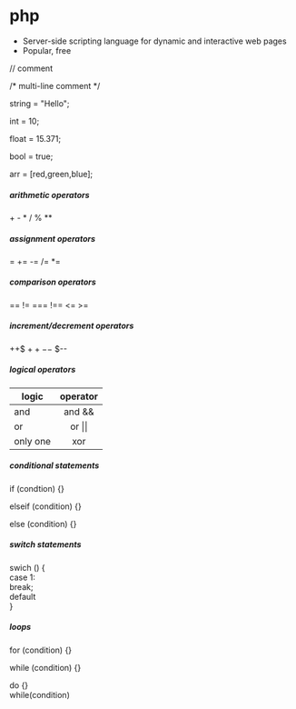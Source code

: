 # php

* Server-side scripting language for dynamic and interactive web pages
* Popular, free 

// comment

/* multi-line comment */

string = "Hello";

int = 10;

float = 15.371;

bool = true;

arr = [red,green,blue];


##### arithmetic operators
\+ \- \* / % **

##### assignment operators
= += -= /= *=

##### comparison operators
== != === !== <= >=

##### increment/decrement operators
++$ $++ --$ $--

##### logical operators
| logic   | operator | 
| ------- |:-------:| 
| and     | and  &&  | 
| or      | or  \|\| |    
| only one| xor      |    

##### conditional statements
if (condtion) {}

elseif (condition) {}

else (condition) {}

##### switch statements 
swich () {  
  case 1:   
  break;   
  default  
}

##### loops
for (condition) {}

while (condition) {}

do {}  
while(condition) 

